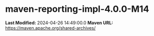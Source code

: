 # maven-reporting-impl-4.0.0-M14

**Last Modified:** 2024-04-26 14:49:00.0
**Maven URL:** https://maven.apache.org/shared-archives/
